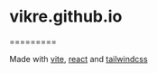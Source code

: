 # vikre.github.io
=========

Made with [vite](https://vitejs.dev/), [react](https://reactjs.org/) and [tailwindcss](https://tailwindcss.com/)

